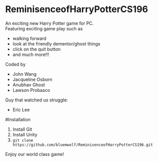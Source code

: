 # ReminisenceofHarryPotterCS196
An exciting new Harry Potter game for PC.  
Featuring exciting game play such as
 - walking forward
 - look at the friendly dementor/ghost things
 - click on the quit button
 - and much more!!!

 Coded by
 - John Wang
 - Jacqueline Osborn
 - Anubhav Ghost
 - Lawson Probasco

 Guy that watched us struggle:
 - Eric Lee

 #Installation

 1. Install Git
 2. Install Unity
 3. `git clone https://github.com/bluemwolf/ReminisenceofHarryPotterCS196.git`

 Enjoy our world class game!
